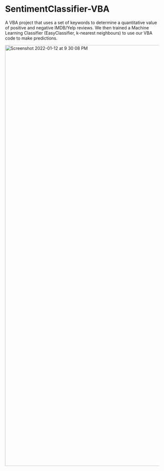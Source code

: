 # SentimentClassifier-VBA
A VBA project that uses a set of keywords to determine a quantitative value of positive and negative IMDB/Yelp reviews. We then trained a Machine Learning Classifier (EasyClassifier, k-nearest neighbours) to use our VBA code to make predictions. 


<img width="1377" alt="Screenshot 2022-01-12 at 9 30 08 PM" src="https://user-images.githubusercontent.com/40601891/149255252-1b2b4d66-f3c4-4d33-a079-4096dd78b400.png">
